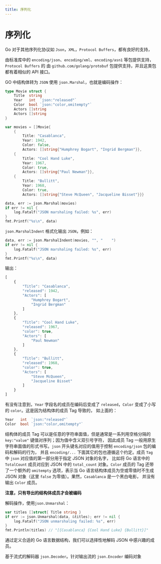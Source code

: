 ```yaml
---
title: 序列化
---
```

# 序列化
Go 对于其他序列化协议如 `Json`，`XML`，`Protocol Buffers`，都有良好的支持，

由标准库中的 `encoding/json`、`encoding/xml`、`encoding/asn1` 等包提供支持，`Protocol Buffers` 的
由 `github.com/golang/protobuf` 包提供支持，并且这类包都有着相似的 API 接口。

GO 中结构体转为 `JSON` 使用 `json.Marshal`，也就是编码操作：
```go
type Movie struct {
	Title  string
	Year   int  `json:"released"`
	Color  bool `json:"color,omitempty"`
	Actors []string
	Actors []string
}

var movies = []Movie{
	{
		Title: "Casablanca", 
		Year: 1942, 
		Color: false,
		Actors: []string{"Humphrey Bogart", "Ingrid Bergman"}},
	{
		Title: "Cool Hand Luke",
		Year: 1967, 
		Color: true,
		Actors: []string{"Paul Newman"}},
	{
		Title: "Bullitt", 
		Year: 1968, 
		Color: true,
		Actors: []string{"Steve McQueen", "Jacqueline Bisset"}}}	

data, err := json.Marshal(movies)
if err != nil {
    log.Fatalf("JSON marshaling failed: %s", err)
}
fmt.Printf("%s\n", data)
```

`json.MarshalIndent` 格式化输出 `JSON`，例如：
```go
data, err := json.MarshalIndent(movies, "", "    ")
if err != nil {
    log.Fatalf("JSON marshaling failed: %s", err)
}
fmt.Printf("%s\n", data)
```
输出：
```js
[
    {
        "Title": "Casablanca",
        "released": 1942,
        "Actors": [
            "Humphrey Bogart",
            "Ingrid Bergman"
        ]
    },
    {
        "Title": "Cool Hand Luke",
        "released": 1967,
        "color": true,
        "Actors": [
            "Paul Newman"
        ]
    },
    {
        "Title": "Bullitt",
        "released": 1968,
        "color": true,
        "Actors": [
            "Steve McQueen",
            "Jacqueline Bisset"
        ]
    }
]
```

有没有注意到，`Year` 字段名的成员在编码后变成了 `released`，`Color` 变成了小写的 `color`。这是因为结构体的成员 Tag 导致的，
如上面的：
```go
Year   int  `json:"released"`
Color  bool `json:"color,omitempty"`
```

结构体的成员 Tag 可以是任意的字符串面值，但是通常是一系列用空格分隔的 `key:"value"` 键值对序列；因为值中含义双引号字符，
因此成员 Tag 一般用原生字符串面值的形式书写。`json` 开头键名对应的值用于控制 `encoding/json` 包的编码和解码的行为，
并且 `encoding/...` 下面其它的包也遵循这个约定。成员 `Tag` 中 `json` 对应值的第一部分用于指定 JSON 对象的名字，
比如将 Go 语言中的 `TotalCount` 成员对应到 JSON 中的 `total_count` 对象。`Color` 成员的 Tag 还带了一个额外的 `omitempty` 
选项，表示当 Go 语言结构体成员为空或零值时不生成 JSON 对象（这里 `false` 为零值）。果然，`Casablanca` 是一个黑白电影，
并没有输出 `Color` 成员。

**注意，只有导出的结构体成员才会被编码**

解码操作，使用`json.Unmarshal`：
```go
var titles []struct{ Title string }
if err := json.Unmarshal(data, &titles); err != nil {
    log.Fatalf("JSON unmarshaling failed: %s", err)
}
fmt.Println(titles) // "[{Casablanca} {Cool Hand Luke} {Bullitt}]"
```
通过定义合适的 Go 语言数据结构，我们可以选择性地解码 JSON 中感兴趣的成员。

基于流式的解码器 `json.Decoder`。针对输出流的  `json.Encoder` 编码对象
